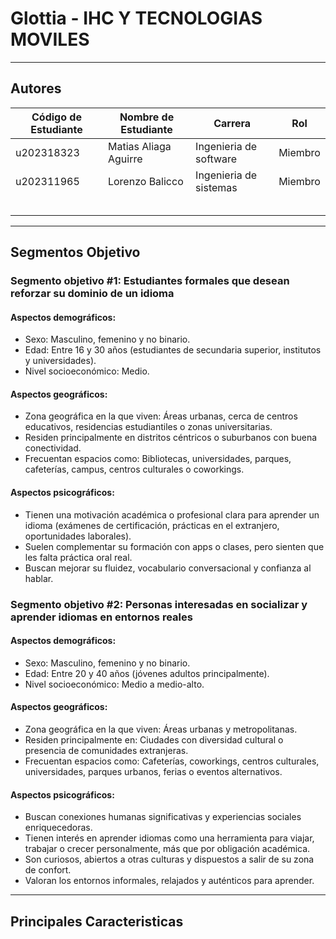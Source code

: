# Glottia - IHC Y TECNOLOGIAS MOVILES

<hr> 

## Autores
| Código de Estudiante | Nombre de Estudiante  | Carrera | Rol |
|----------------------|-----------------------|---------|-----|
| u202318323           | Matias Aliaga Aguirre | Ingenieria de software | Miembro |
| u202311965           | Lorenzo Balicco       | Ingenieria de sistemas | Miembro |
|                      |                       |                        |         |
|                      |                       |                        |         |
|                      |                       |                        |         |
|                      |                       |                        |         |
|                      |                       |                        |         |

<hr>

## Segmentos Objetivo

### Segmento objetivo #1: Estudiantes formales que desean reforzar su dominio de un idioma
#### Aspectos demográficos:
- Sexo: Masculino, femenino y no binario.
- Edad: Entre 16 y 30 años (estudiantes de secundaria superior, institutos y universidades).
- Nivel socioeconómico: Medio.

#### Aspectos geográficos:
- Zona geográfica en la que viven: Áreas urbanas, cerca de centros educativos, residencias estudiantiles o zonas universitarias.
- Residen principalmente en distritos céntricos o suburbanos con buena conectividad.
- Frecuentan espacios como: Bibliotecas, universidades, parques, cafeterías, campus, centros culturales o coworkings.

#### Aspectos psicográficos:
- Tienen una motivación académica o profesional clara para aprender un idioma (exámenes de certificación, prácticas en el extranjero, oportunidades laborales).
- Suelen complementar su formación con apps o clases, pero sienten que les falta práctica oral real.
- Buscan mejorar su fluidez, vocabulario conversacional y confianza al hablar.

### Segmento objetivo #2: Personas interesadas en socializar y aprender idiomas en entornos reales
#### Aspectos demográficos:
- Sexo: Masculino, femenino y no binario.
- Edad: Entre 20 y 40 años (jóvenes adultos principalmente).
- Nivel socioeconómico: Medio a medio-alto.

#### Aspectos geográficos:
- Zona geográfica en la que viven: Áreas urbanas y metropolitanas.
- Residen principalmente en: Ciudades con diversidad cultural o presencia de comunidades extranjeras.
- Frecuentan espacios como: Cafeterías, coworkings, centros culturales, universidades, parques urbanos, ferias o eventos alternativos.

#### Aspectos psicográficos:
- Buscan conexiones humanas significativas y experiencias sociales enriquecedoras.
- Tienen interés en aprender idiomas como una herramienta para viajar, trabajar o crecer personalmente, más que por obligación académica.
- Son curiosos, abiertos a otras culturas y dispuestos a salir de su zona de confort.
- Valoran los entornos informales, relajados y auténticos para aprender.

<hr>

## Principales Caracteristicas 
